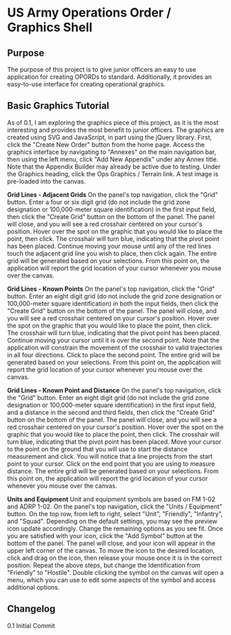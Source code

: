 # US Army Operations Order / Graphics Shell

Purpose
--------------
The purpose of this project is to give junior officers an easy to use application for creating OPORDs to standard. Additionally, it provides an easy-to-use interface for creating operational graphics.

Basic Graphics Tutorial
--------------
As of 0.1, I am exploring the graphics piece of this project, as it is the most interesting and provides the most benefit to junior officers. The graphics are created using SVG and JavaScript, in part using the jQuery library. First, click the "Create New Order" button from the home page. Access the graphics interface by navigating to "Annexes" on the main navigation bar, then using the left menu, click "Add New Appendix" under any Annex title. Note that the Appendix Builder may already be active due to testing. Under the Graphics heading, click the Ops Graphics / Terrain link.
A test image is pre-loaded into the canvas.

**Grid Lines - Adjacent Grids**
On the panel's top navigation, click the "Grid" button. Enter a four or six digit grid (do not include the grid zone designation or 100,000-meter square identification) in the first input field, then click the "Create Grid" button on the bottom of the panel. The panel will close, and you will see a red crosshair centered on your cursor's position. Hover over the spot on the graphic that you would like to place the point, then click. The crosshair will turn blue, indicating that the pivot point has been placed. Continue moving your mouse until any of the red lines touch the adjacent grid line you wish to place, then click again. The entire grid will be generated based on your selections. From this point on, the application will report the grid location of your cursor whenever you mouse over the canvas.

**Grid Lines - Known Points**
On the panel's top navigation, click the "Grid" button. Enter an eight digit grid (do not include the grid zone designation or 100,000-meter square identification) in both the input fields, then click the "Create Grid" button on the bottom of the panel. The panel will close, and you will see a red crosshair centered on your cursor's position. Hover over the spot on the graphic that you would like to place the point, then click. The crosshair will turn blue, indicating that the pivot point has been placed. Continue moving your cursor until it is over the second point. Note that the application will constrain the movement of the crosshair to valid trajectories in all four directions. Click to place the second point. The entire grid will be generated based on your selections. From this point on, the application will report the grid location of your cursor whenever you mouse over the canvas.

**Grid Lines - Known Point and Distance**
On the panel's top navigation, click the "Grid" button. Enter an eight digit grid (do not include the grid zone designation or 100,000-meter square identification) in the first input field, and a distance in the second and third fields, then click the "Create Grid" button on the bottom of the panel. The panel will close, and you will see a red crosshair centered on your cursor's position. Hover over the spot on the graphic that you would like to place the point, then click. The crosshair will turn blue, indicating that the pivot point has been placed. Move your cursor to the point on the ground that you will use to start the distance measurement and click. You will notice that a line projects from the start point to your cursor. Click on the end point that you are using to measure distance. The entire grid will be generated based on your selections. From this point on, the application will report the grid location of your cursor whenever you mouse over the canvas.

**Units and Equipment**
Unit and equipment symbols are based on FM 1-02 and ADRP 1-02. On the panel's top navigation, click the "Units / Equipment" button. On the top row, from left to right, select "Unit", "Friendly", "Infantry", and "Squad". Depending on the default settings, you may see the preview icon update accordingly. Change the remaining options as you see fit. Once you are satisfied with your icon, click the "Add Symbol" button at the bottom of the panel. The panel will close, and your icon will appear in the upper left corner of the canvas. To move the icon to the desired location, click and drag on the icon, then release your mouse once it is in the correct position. Repeat the above steps, but change the Identification from "Friendly" to "Hostile". Double clicking the symbol on the canvas will open a menu, which you can use to edit some aspects of the symbol and access additional options.

Changelog
--------------
0.1	Initial Commit